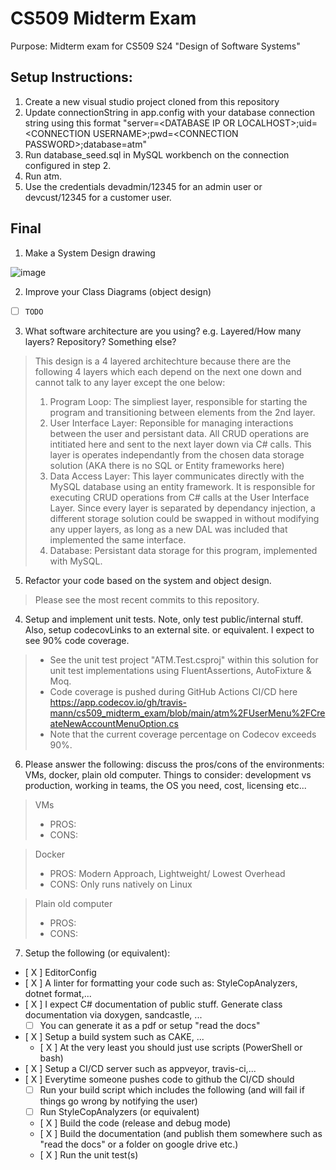# CS509 Midterm Exam
Purpose: Midterm exam for CS509 S24 "Design of Software Systems"

## Setup Instructions:
1. Create a new visual studio project cloned from this repository
2. Update connectionString in app.config with your database connection string using this format "server=\<DATABASE IP OR LOCALHOST\>;uid=\<CONNECTION USERNAME\>;pwd=\<CONNECTION PASSWORD\>;database=atm"
3. Run database_seed.sql in MySQL workbench on the connection configured in step 2.
4. Run atm.
5. Use the credentials devadmin/12345 for an admin user or devcust/12345 for a customer user.

## Final
1. Make a System Design drawing

![image](https://github.com/travis-mann/cs509_midterm_exam/assets/96485031/f6e13af5-7dcb-4377-8117-206e443695cd)

2. Improve your Class Diagrams (object design)
- [ ] `TODO`

3. What software architecture are you using? e.g. Layered/How many layers? Repository? Something else?

> This design is a 4 layered architechture because there are the following 4 layers which each depend on the next one down and cannot talk to any layer except the one below:
> 1. Program Loop: The simpliest layer, responsible for starting the program and transitioning between elements from the 2nd layer.
> 2. User Interface Layer: Reponsible for managing interactions between the user and persistant data. All CRUD operations are intitiated here and sent to the next layer down via C# calls. This layer is operates independantly from the chosen data storage solution (AKA there is no SQL or Entity frameworks here)
> 3. Data Access Layer: This layer communicates directly with the MySQL database using an entity framework. It is responsible for executing CRUD operations from C# calls at the User Interface Layer. Since every layer is separated by dependancy injection, a different storage solution could be swapped in without modifying any upper layers, as long as a new DAL was included that implemented the same interface.
> 4. Database: Persistant data storage for this program, implemented with MySQL.

5. Refactor your code based on the system and object design.  
> Please see the most recent commits to this repository.

4. Setup and implement unit tests. Note, only test public/internal stuff. Also, setup codecovLinks to an external site. or equivalent. I expect to see 90% code coverage.
> - See the unit test project "ATM.Test.csproj" within this solution for unit test implementations using FluentAssertions, AutoFixture & Moq.
> - Code coverage is pushed during GitHub Actions CI/CD here https://app.codecov.io/gh/travis-mann/cs509_midterm_exam/blob/main/atm%2FUserMenu%2FCreateNewAccountMenuOption.cs
> - Note that the current coverage percentage on Codecov exceeds 90%.

6. Please answer the following: discuss the pros/cons of the environments: VMs, docker, plain old computer. Things to consider: development vs production, working in teams, the OS you need, cost, licensing etc...
> VMs
  > - PROS:
  > - CONS: 

> Docker
  > - PROS: Modern Approach, Lightweight/ Lowest Overhead
  > - CONS: Only runs natively on Linux

> Plain old computer
  > - PROS:
  > - CONS: 

7. Setup the following (or equivalent):
- [ X ] EditorConfig 
- [ X ] A linter for formatting your code such as: StyleCopAnalyzers, dotnet format,...
- [ X ] I expect C# documentation of public stuff. Generate class documentation via doxygen, sandcastle, ... 
  - [ ] You can generate it as a pdf or setup "read the docs"
- [ X ] Setup a build system such as CAKE, ...
  - [ X ] At the very least you should just use scripts (PowerShell or bash)
- [ X ] Setup a CI/CD server such as appveyor, travis-ci,...
- [ X ] Everytime someone pushes code to github the CI/CD should
  - [ ] Run your build script which includes the following (and will fail if things go wrong by notifying the user) 
  - [ ] Run StyleCopAnalyzers (or equivalent)
  - [ X ] Build the code (release and debug mode)
  - [ X ] Build the documentation (and publish them somewhere such as "read the docs" or a folder on google drive etc.)
  - [ X ] Run the unit test(s)
